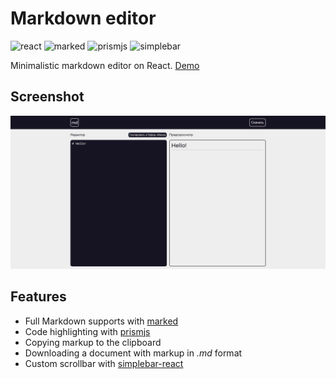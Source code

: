# Markdown editor

![react](https://img.shields.io/npm/v/react?color=blue&label=react)
![marked](https://img.shields.io/npm/v/marked?color=green&label=marked)
![prismjs](https://img.shields.io/npm/v/prismjs?color=orange&label=prismjs)
![simplebar](https://img.shields.io/npm/v/simplebar-react?color=red&label=simplebar-react)

Minimalistic markdown editor on React. [Demo](https://daniilsintsov.github.io/markdown-editor/)

## Screenshot

![markdown editor](screenshots/markdown_editor.png)

## Features

+ Full Markdown supports with [marked](https://marked.js.org/)
+ Code highlighting with [prismjs](https://prismjs.com/)
+ Copying markup to the clipboard
+ Downloading a document with markup in *.md* format
+ Custom scrollbar with [simplebar-react](https://github.com/Grsmto/simplebar/tree/master/packages/simplebar-reactjs.org/)
